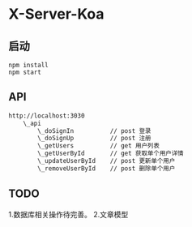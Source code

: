 # X-Server-Koa

## 启动

```
npm install
npm start
```

## API
```bash
http://localhost:3030
    \_api
        \_doSignIn          // post 登录
        \_doSignUp          // post 注册
        \_getUsers          // get 用户列表
        \_getUserById       // get 获取单个用户详情
        \_updateUserById    // post 更新单个用户
        \_removeUserById    // post 删除单个用户
```

## TODO

1.数据库相关操作待完善。
2.文章模型
